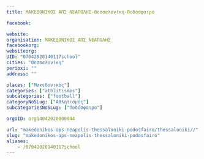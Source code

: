 ```yaml
---
title: ΜΑΚΕΔΟΝΙΚΟΣ ΑΠΣ ΝΕΑΠΟΛΗΣ-Θεσσαλονίκη-Ποδόσφαιρο

facebook:

website:
organisation: ΜΑΚΕΔΟΝΙΚΟΣ ΑΠΣ ΝΕΑΠΟΛΗΣ
facebookorg:
websiteorg:
UID: "07042020140117school"
cities: "Θεσσαλονίκη"
perioxi: ""
address: ""

places: ["Μακεδονικός"]
categories: ["athlitismos"]
subcategories: ["football"]
categoryNoSLug: ["Αθλητισμός"]
subcategoriesNoSLug: ["Ποδόσφαιρο"]

orgUID: org14042020000044

url: "makedonikos-aps-neapolis-thessaloniki-podosfairo/thessaloniki//"
slug: "makedonikos-aps-neapolis-thessaloniki-podosfairo"
aliases:
    - /07042020140117school
---
```





